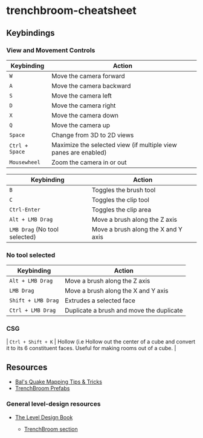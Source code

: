 # trenchbroom-cheatsheet

## Keybindings

### View and Movement Controls

| Keybinding                    | Action                                                          |
|-------------------------------|-----------------------------------------------------------------|
| `W`                           | Move the camera forward                                         |
| `A`                           | Move the camera backward                                        |
| `S`                           | Move the camera left                                            |
| `D`                           | Move the camera right                                           |
| `X`                           | Move the camera down                                            |
| `Q`                           | Move the camera up                                              |
| `Space`                       | Change from 3D to 2D views                                      |
| `Ctrl + Space`                | Maximize the selected view (if multiple view panes are enabled) |
| `Mousewheel`                  | Zoom the camera in or out                                       |


| Keybinding                    | Action                              |
| ----------------------------- | ----------------------------------- |
| `B`                           | Toggles the brush tool              |
| `C`                           | Toggles the clip tool               |
| `Ctrl-Enter`                  | Toggles the clip area               |
| `Alt + LMB Drag`              | Move a brush along the Z axis       |
| `LMB Drag` (No tool selected) | Move a brush along the X and Y axis |


### No tool selected


| Keybinding                    | Action                                   |
|-------------------------------|------------------------------------------|
| `Alt + LMB Drag`              | Move a brush along the Z axis            |
| `LMB Drag`                    | Move a brush along the X and Y axis      |
| `Shift + LMB Drag`            | Extrudes a selected face                 |
| `Ctrl + LMB Drag`             | Duplicate a brush and move the duplicate |

### CSG 

| `Ctrl + Shift + K`             | Hollow (i.e Hollow out the center of a cube and convert it to its 6 constituent faces. Useful for making rooms out of a cube. |

## Resources

- [Bal's Quake Mapping Tips & Tricks](https://www.slipseer.com/index.php?threads/bals-quake-mapping-tips-tricks.100/)
- [TrenchBroom Prefabs](https://spacehare.github.io/prefabs/)

### General level-design resources

- [The Level Design Book](https://book.leveldesignbook.com/)

  - [TrenchBroom section](https://book.leveldesignbook.com/appendix/tools/trenchbroom)

